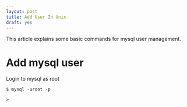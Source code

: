 ```yaml
---
layout: post
title: Add User In Unix
draft: yes
---
```


This article explains some basic commands for mysql user management.

<!-- more -->

# Add mysql user

Login to mysql as root

    $ mysql -uroot -p

    > 

